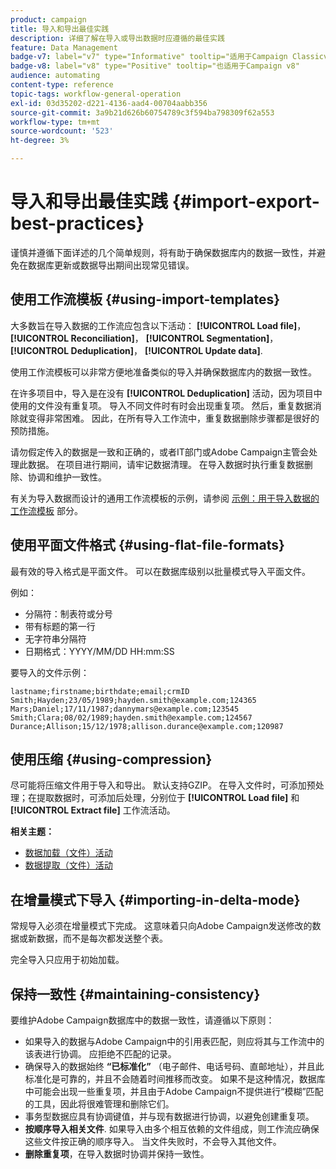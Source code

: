```yaml
---
product: campaign
title: 导入和导出最佳实践
description: 详细了解在导入或导出数据时应遵循的最佳实践
feature: Data Management
badge-v7: label="v7" type="Informative" tooltip="适用于Campaign Classicv7"
badge-v8: label="v8" type="Positive" tooltip="也适用于Campaign v8"
audience: automating
content-type: reference
topic-tags: workflow-general-operation
exl-id: 03d35202-d221-4136-aad4-00704aabb356
source-git-commit: 3a9b21d626b60754789c3f594ba798309f62a553
workflow-type: tm+mt
source-wordcount: '523'
ht-degree: 3%

---
```


# 导入和导出最佳实践 {#import-export-best-practices}



谨慎并遵循下面详述的几个简单规则，将有助于确保数据库内的数据一致性，并避免在数据库更新或数据导出期间出现常见错误。

## 使用工作流模板 {#using-import-templates}

大多数旨在导入数据的工作流应包含以下活动： **[!UICONTROL Load file]**， **[!UICONTROL Reconciliation]**， **[!UICONTROL Segmentation]**， **[!UICONTROL Deduplication]**， **[!UICONTROL Update data]**.

使用工作流模板可以非常方便地准备类似的导入并确保数据库内的数据一致性。

在许多项目中，导入是在没有 **[!UICONTROL Deduplication]** 活动，因为项目中使用的文件没有重复项。 导入不同文件时有时会出现重复项。 然后，重复数据消除就变得非常困难。 因此，在所有导入工作流中，重复数据删除步骤都是很好的预防措施。

请勿假定传入的数据是一致和正确的，或者IT部门或Adobe Campaign主管会处理此数据。 在项目进行期间，请牢记数据清理。 在导入数据时执行重复数据删除、协调和维护一致性。

有关为导入数据而设计的通用工作流模板的示例，请参阅 [示例：用于导入数据的工作流模板](../../platform/using/creating-import-export-templates.md) 部分。

## 使用平面文件格式 {#using-flat-file-formats}

最有效的导入格式是平面文件。 可以在数据库级别以批量模式导入平面文件。

例如：

* 分隔符：制表符或分号
* 带有标题的第一行
* 无字符串分隔符
* 日期格式：YYYY/MM/DD HH:mm:SS

要导入的文件示例：

```
lastname;firstname;birthdate;email;crmID
Smith;Hayden;23/05/1989;hayden.smith@example.com;124365
Mars;Daniel;17/11/1987;dannymars@example.com;123545
Smith;Clara;08/02/1989;hayden.smith@example.com;124567
Durance;Allison;15/12/1978;allison.durance@example.com;120987
```

## 使用压缩 {#using-compression}

尽可能将压缩文件用于导入和导出。 默认支持GZIP。 在导入文件时，可添加预处理；在提取数据时，可添加后处理，分别位于 **[!UICONTROL Load file]** 和 **[!UICONTROL Extract file]** 工作流活动。

**相关主题：**

* [数据加载（文件）活动](../../workflow/using/data-loading--file-.md)
* [数据提取（文件）活动](../../workflow/using/extraction--file-.md)

## 在增量模式下导入 {#importing-in-delta-mode}

常规导入必须在增量模式下完成。 这意味着只向Adobe Campaign发送修改的数据或新数据，而不是每次都发送整个表。

完全导入只应用于初始加载。

## 保持一致性 {#maintaining-consistency}

要维护Adobe Campaign数据库中的数据一致性，请遵循以下原则：

* 如果导入的数据与Adobe Campaign中的引用表匹配，则应将其与工作流中的该表进行协调。 应拒绝不匹配的记录。
* 确保导入的数据始终 **“已标准化”** （电子邮件、电话号码、直邮地址），并且此标准化是可靠的，并且不会随着时间推移而改变。 如果不是这种情况，数据库中可能会出现一些重复项，并且由于Adobe Campaign不提供进行“模糊”匹配的工具，因此将很难管理和删除它们。
* 事务型数据应具有协调键值，并与现有数据进行协调，以避免创建重复项。
* **按顺序导入相关文件**. 如果导入由多个相互依赖的文件组成，则工作流应确保这些文件按正确的顺序导入。 当文件失败时，不会导入其他文件。
* **删除重复项**，在导入数据时协调并保持一致性。
